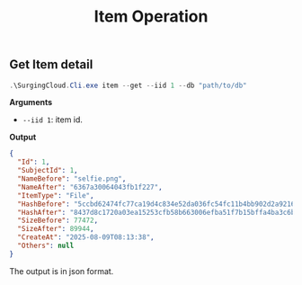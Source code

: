 ﻿---
title: Item Operation
---

## Get Item detail

```powershell
.\SurgingCloud.Cli.exe item --get --iid 1 --db "path/to/db"
```

**Arguments**

- `--iid 1`: item id.

**Output**

```json
{
  "Id": 1,
  "SubjectId": 1,
  "NameBefore": "selfie.png",
  "NameAfter": "6367a30064043fb1f227",
  "ItemType": "File",
  "HashBefore": "5ccbd62474fc77ca19d4c834e52da036fc54fc11b4bb902d2a92162432baf0ba",
  "HashAfter": "8437d8c1720a03ea15253cfb58b663006efba51f7b15bffa4ba3c6b54af9fc29",
  "SizeBefore": 77472,
  "SizeAfter": 89944,
  "CreateAt": "2025-08-09T08:13:38",
  "Others": null
}
```

The output is in json format.